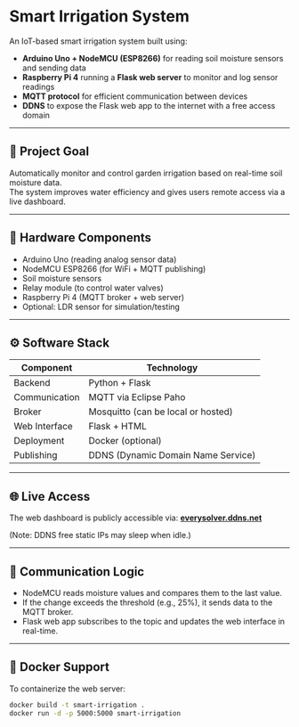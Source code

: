 # Smart Irrigation System

An IoT-based smart irrigation system built using:

- **Arduino Uno + NodeMCU (ESP8266)** for reading soil moisture sensors and sending data
- **Raspberry Pi 4** running a **Flask web server** to monitor and log sensor readings
- **MQTT protocol** for efficient communication between devices
- **DDNS** to expose the Flask web app to the internet with a free access domain 

---

## 🌱 Project Goal

Automatically monitor and control garden irrigation based on real-time soil moisture data.  
The system improves water efficiency and gives users remote access via a live dashboard.

---

## 🔧 Hardware Components

- Arduino Uno (reading analog sensor data)
- NodeMCU ESP8266 (for WiFi + MQTT publishing)
- Soil moisture sensors
- Relay module (to control water valves)
- Raspberry Pi 4 (MQTT broker + web server)
- Optional: LDR sensor for simulation/testing

---

## ⚙️ Software Stack

| Component | Technology |
|----------|------------|
| Backend | Python + Flask |
| Communication | MQTT via Eclipse Paho |
| Broker | Mosquitto (can be local or hosted) |
| Web Interface | Flask + HTML |
| Deployment | Docker (optional) |
| Publishing | DDNS (Dynamic Domain Name Service) |

---

## 🌐 Live Access

The web dashboard is publicly accessible via:
**[everysolver.ddns.net](https://everysolver.ddns.net)**

(Note: DDNS free static IPs may sleep when idle.)

---

## 📡 Communication Logic

- NodeMCU reads moisture values and compares them to the last value.
- If the change exceeds the threshold (e.g., 25%), it sends data to the MQTT broker.
- Flask web app subscribes to the topic and updates the web interface in real-time.

---

## 🐳 Docker Support

To containerize the web server:

```bash
docker build -t smart-irrigation .
docker run -d -p 5000:5000 smart-irrigation
